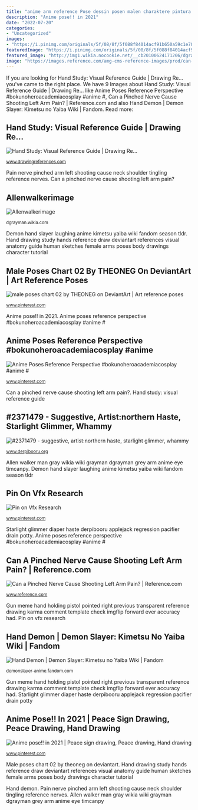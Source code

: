 ```yaml
---
title: "anime arm reference Pose dessin posen malen charaktere pintura diagrammatic antomy foreshortening estudos dibujar humana esboços expressões cuaderno moyiki bokunoheroacademiacosplay freemynews sketc katja"
description: "Anime pose!! in 2021"
date: "2022-07-20"
categories:
- "Uncategorized"
images:
- "https://i.pinimg.com/originals/5f/08/8f/5f088f84014acf91b650a59c1e78c201.jpg"
featuredImage: "https://i.pinimg.com/originals/5f/08/8f/5f088f84014acf91b650a59c1e78c201.jpg"
featured_image: "http://img1.wikia.nocookie.net/__cb20100624171206/dgrayman/images/d/df/Allenwalkerimage.png"
image: "https://images.reference.com/amg-cms-reference-images/prod/can-pinched-nerve-cause-shooting-left-arm-pain_e8d152ad6088082d_x46myaX4QKyubdPk3zL8JA.jpg"
---
```


If you are looking for Hand Study: Visual Reference Guide | Drawing Re... you've came to the right place. We have 9 Images about Hand Study: Visual Reference Guide | Drawing Re... like Anime Poses Reference Perspective #bokunoheroacademiacosplay #anime #, Can a Pinched Nerve Cause Shooting Left Arm Pain? | Reference.com and also Hand Demon | Demon Slayer: Kimetsu no Yaiba Wiki | Fandom. Read more:

## Hand Study: Visual Reference Guide | Drawing Re...

![Hand Study: Visual Reference Guide | Drawing Re...](https://img.scoop.it/m6CH2F9ktfnBDFSS4b_jqoXXXL4j3HpexhjNOf_P3YmryPKwJ94QGRtDb3Sbc6KY "Can a pinched nerve cause shooting left arm pain?")

<small>www.drawingreferences.com</small>

Pain nerve pinched arm left shooting cause neck shoulder tingling reference nerves. Can a pinched nerve cause shooting left arm pain?

## Allenwalkerimage

![Allenwalkerimage](http://img1.wikia.nocookie.net/__cb20100624171206/dgrayman/images/d/df/Allenwalkerimage.png "Demon hand slayer laughing anime kimetsu yaiba wiki fandom season tldr")

<small>dgrayman.wikia.com</small>

Demon hand slayer laughing anime kimetsu yaiba wiki fandom season tldr. Hand drawing study hands reference draw deviantart references visual anatomy guide human sketches female arms poses body drawings character tutorial

## Male Poses Chart 02 By THEONEG On DeviantArt | Art Reference Poses

![male poses chart 02 by THEONEG on DeviantArt | Art reference poses](https://i.pinimg.com/736x/20/50/f9/2050f97492743fc1e0fff35c57feafa3.jpg "Demon hand slayer laughing anime kimetsu yaiba wiki fandom season tldr")

<small>www.pinterest.com</small>

Anime pose!! in 2021. Anime poses reference perspective #bokunoheroacademiacosplay #anime #

## Anime Poses Reference Perspective #bokunoheroacademiacosplay #anime #

![Anime Poses Reference Perspective #bokunoheroacademiacosplay #anime #](https://i.pinimg.com/originals/5f/08/8f/5f088f84014acf91b650a59c1e78c201.jpg "Anime pose!! in 2021")

<small>www.pinterest.com</small>

Can a pinched nerve cause shooting left arm pain?. Hand study: visual reference guide

## #2371479 - Suggestive, Artist:northern Haste, Starlight Glimmer, Whammy

![#2371479 - suggestive, artist:northern haste, starlight glimmer, whammy](https://derpicdn.net/img/download/2020/6/10/2371479.png "Starlight glimmer diaper haste derpibooru applejack regression pacifier drain potty")

<small>www.derpibooru.org</small>

Allen walker man gray wikia wiki grayman dgrayman grey arm anime eye timcanpy. Demon hand slayer laughing anime kimetsu yaiba wiki fandom season tldr

## Pin On Vfx Research

![Pin on Vfx Research](https://i.pinimg.com/originals/5c/29/de/5c29deb14f7df4bc12eb8a703b345ae5.png "Starlight glimmer diaper haste derpibooru applejack regression pacifier drain potty")

<small>www.pinterest.com</small>

Starlight glimmer diaper haste derpibooru applejack regression pacifier drain potty. Anime poses reference perspective #bokunoheroacademiacosplay #anime #

## Can A Pinched Nerve Cause Shooting Left Arm Pain? | Reference.com

![Can a Pinched Nerve Cause Shooting Left Arm Pain? | Reference.com](https://images.reference.com/amg-cms-reference-images/prod/can-pinched-nerve-cause-shooting-left-arm-pain_e8d152ad6088082d_x46myaX4QKyubdPk3zL8JA.jpg "Pin on vfx research")

<small>www.reference.com</small>

Gun meme hand holding pistol pointed right previous transparent reference drawing karma comment template check imgflip forward ever accuracy had. Pin on vfx research

## Hand Demon | Demon Slayer: Kimetsu No Yaiba Wiki | Fandom

![Hand Demon | Demon Slayer: Kimetsu no Yaiba Wiki | Fandom](https://vignette.wikia.nocookie.net/demonslayer-anime/images/9/9e/Hand_Demon_laughing.png/revision/latest/scale-to-width-down/350?cb=20190617193815 "Allen walker man gray wikia wiki grayman dgrayman grey arm anime eye timcanpy")

<small>demonslayer-anime.fandom.com</small>

Gun meme hand holding pistol pointed right previous transparent reference drawing karma comment template check imgflip forward ever accuracy had. Starlight glimmer diaper haste derpibooru applejack regression pacifier drain potty

## Anime Pose!! In 2021 | Peace Sign Drawing, Peace Drawing, Hand Drawing

![Anime pose!! in 2021 | Peace sign drawing, Peace drawing, Hand drawing](https://i.pinimg.com/736x/f8/2c/61/f82c6125bdf77a89c3d1067f56c6ef6f.jpg "Anime pose!! in 2021")

<small>www.pinterest.com</small>

Male poses chart 02 by theoneg on deviantart. Hand drawing study hands reference draw deviantart references visual anatomy guide human sketches female arms poses body drawings character tutorial

Hand demon. Pain nerve pinched arm left shooting cause neck shoulder tingling reference nerves. Allen walker man gray wikia wiki grayman dgrayman grey arm anime eye timcanpy
